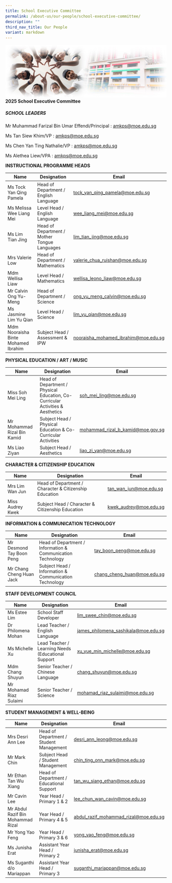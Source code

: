 ```yaml
---
title: School Executive Committee
permalink: /about-us/our-people/school-executive-committee/
description: ""
third_nav_title: Our People
variant: markdown
---
```

![Sub-banner](/images/sub%20banner.jpg)
 **2025 School Executive Committee**

##### **SCHOOL LEADERS**
Mr Muhammad Farizal Bin Umar Effendi/Principal : amkps@moe.edu.sg

Ms Tan Siew Khim/VP : amkps@moe.edu.sg

Ms Chen Yan Ting Nathalie/VP : amkps@moe.edu.sg

Ms Alethea Liew/VPA : amkps@moe.edu.sg
 


**INSTRUCTIONAL PROGRAMME HEADS**

| Name | Designation | Email |
| -------- | -------- | -------- |
| Ms Tock Yan Qing Pamela | Head of Department / English Language | tock_yan_qing_pamela@moe.edu.sg     |
| Ms Melissa Wee Liang Mei | Level Head / English Language | wee_liang_mei@moe.edu.sg |
|Ms Lim Tian Jing | Head of Department / Mother Tongue Languages | lim_tian_jing@moe.edu.sg |
|Mrs Valerie Low | Head of Department / Mathematics | valerie_chua_ruishan@moe.edu.sg |
| Mdm Wellisa Liaw | Level Head / Mathematics | wellisa_leono_liaw@moe.edu.sg |
|Mr Calvin Ong Yu-Meng | Head of Department / Science| ong_yu_meng_calvin@moe.edu.sg |
| Ms Jasmine Lim Yu Qian | Level Head / Science | lim_yu_qian@moe.edu.sg |
| Mdm Nooraisha Binte Mohamed Ibrahim | Subject Head / Assessment & IPW | nooraisha_mohamed_ibrahim@moe.edu.sg

**PHYSICAL EDUCATION / ART / MUSIC**

| Name | Designation | Email |
| -------- | -------- | -------- |
| Miss Soh Mei Ling | Head of Department / Physical Education, Co-Curricular Activities & Aesthetics | soh_mei_ling@moe.edu.sg |
| Mr Mohammad Rizal Bin Kamid | Subject Head / Physical Education & Co-Curricular Activities | mohammad_rizal_b_kamid@moe.gov.sg |
| Ms Liao Ziyan | Subject Head / Aesthetics | liao_zi_yan@moe.edu.sg |

**CHARACTER & CITIZENSHIP EDUCATION**

| Name | Designation | Email |
| -------- | -------- | -------- |
| Mrs Lim Wan Jun | Head of Department / Character & Citizenship Education | tan_wan_jun@moe.edu.sg |
| Miss Audrey Kwek | Subject Head / Character & Citizenship Education | kwek_audrey@moe.edu.sg

**INFORMATION & COMMUNICATION TECHNOLOGY**

| Name | Designation | Email |
| -------- | -------- | -------- |
| Mr Desmond Tay Boon Peng | Head of Department / Information & Communication Technology | tay_boon_peng@moe.edu.sg |
| Mr Chang Cheng Huan Jack | Subject Head / Information & Communication Technology | chang_cheng_huan@moe.edu.sg |

**STAFF DEVELOPMENT COUNCIL**

| Name | Designation | Email |
| -------- | -------- | -------- |
| Ms Estee Lim | School Staff Developer | lim_swee_chin@moe.edu.sg |
| Dr Philomena Mohan | Lead Teacher / English Language | james_philomena_sashikala@moe.edu.sg |
| Ms Michelle Xu | Lead Teacher / Learning Needs (Educational Support | xu_yue_min_michelle@moe.edu.sg |
| Mdm Chang Shuyun | Senior Teacher / Chinese Language | chang_shuyun@moe.edu.sg |
| Mr Mohamad Riaz Sulaimi | Senior Teacher / Science | mohamad_riaz_sulaimi@moe.edu.sg |

**STUDENT MANAGEMENT & WELL-BEING**

| Name | Designation | Email |
| -------- | -------- | -------- |
| Mrs Desri Ann Lee | Head of Department / Student Management | desri_ann_leong@moe.edu.sg |
| Mr Mark Chin | Subject Head / Student Management | chin_ting_onn_mark@moe.edu.sg |
| Mr Ethan Tan Wu Xiang | Head of Department / Educational Support |  tan_wu_siang_ethan@moe.edu.sg |
| Mr Cavin Lee | Year Head / Primary 1 & 2 | lee_chun_wan_cavin@moe.edu.sg |
| Mr Abdul Razif Bin Mohammad Rizal | Year Head / Primary 4 & 5 | abdul_razif_mohammad_rizal@moe.edu.sg |
| Mr Yong Yao Feng | Year Head / Primary 3 & 6 | yong_yao_feng@moe.edu.sg |
| Ms Junisha Erat | Assistant Year Head / Primary 2 | junisha_erat@moe.edu.sg |
| Ms Suganthi d/o Mariappan | Assistant Year Head / Primary 3 | suganthi_mariappan@moe.edu.sg |